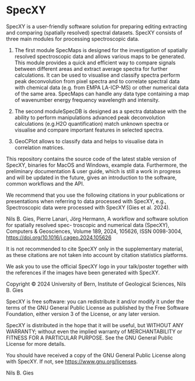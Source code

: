 # SpecXY
SpecXY is a user-friendly software solution for preparing
 editing extracting and comparing (spatially resolved) spectral datasets. SpecXY consists of three main modules for processing spectroscopic data. 
 
 1) The first module SpecMaps 
 is designed for the investigation of spatially resolved spectroscopic data and allows various maps to be generated. This module provides a quick and efficient way to compare signals between different areas and extract average spectra for further calculations. It can be used to visualise and classify spectra perform peak deconvolution from pixel spectra and to correlate spectral data with chemical data (e.g. from EMPA LA-ICP-MS) or other numerical data of the same area. SpecMaps can handle any data type containing a map of wavenumber energy frequency wavelength and intensity. 
 
 2) The second moduleSpecDB
 is designed as a spectra database with the ability to perform manipulations advanced peak deconvolution calculations (e.g.H2O quantification) match unknown spectra or visualise and compare important features in selected spectra. 
 
 3) GeoCPlot allows to classify data and helps to visualise data in correlation matrices.
 
 
This repository contains the source code of the latest stable version of SpecXY, binaries for MacOS and Windows, example data.  Furthermore, the preliminary documentation & user guide, which is still a work in progress and will be updated in the future, gives an introduction to the software, common workflows and the API.

We recommend that you use the following citations in your publications or presentations when referring to data processed with SpecXY, e.g., Spectroscopic data were processed with SpecXY (Gies et al. 2024).

Nils B. Gies, Pierre Lanari, Jörg Hermann, A workflow and software solution for spatially resolved spec- troscopic and numerical data (SpecXY), Computers & Geosciences, Volume 189, 2024, 105626, ISSN 0098-3004, https://doi.org/10.1016/j.cageo.2024.105626

It is not recommended to cite SpecXY only in the supplementary material, as these citations are not taken into account by citation statistics platforms. 

We ask you to use the official SpecXY logo in your talk/poster together with the references if the images have been generated with SpecXY.


Copyright © 2024 University of Bern, Institute of Geological Sciences, Nils B. Gies 

SpecXY is free software: you can redistribute it and/or modify
it under the terms of the GNU General Public License as published by
the Free Software Foundation, either version 3 of the License, or any 
later version.

SpecXY is distributed in the hope that it will be useful,
but WITHOUT ANY WARRANTY; without even the implied warranty of
MERCHANTABILITY or FITNESS FOR A PARTICULAR PURPOSE.  See the
GNU General Public License for more details.

You should have received a copy of the GNU General Public License
along with SpecXY. If not, see https://www.gnu.org/licenses.

Nils B. Gies

